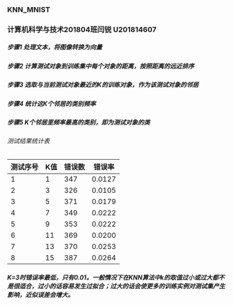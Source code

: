 ### KNN_MNIST
### 计算机科学与技术201804班闫锐  U201814607
##### 步骤1  处理文本，将图像转换为向量
##### 步骤2  计算测试对象到训练集中每个对象的距离，按照距离的远近排序
##### 步骤3  选取与当前测试对象最近的K的训练对象，作为该测试对象的邻居
##### 步骤4  统计这K个邻居的类别频率
##### 步骤5  K个邻居里频率最高的类别，即为测试对象的类 
######    测试结果统计表
测试序号 | K值 | 错误数 | 错误率
-|-|-|-
1 | 1 | 347 | 0.0127
2 | 3 | 326 | 0.0105
3 | 5 | 371 | 0.0179
4 | 7 | 349 | 0.0222
5 | 9 | 353 | 0.0222
6 | 11 | 369 | 0.0200
7 | 13 | 370 | 0.0253
8 | 15 | 387 | 0.0264
##### K=3时错误率最低，只有0.01。一般情况下在KNN算法中k的取值过小或过大都不是很适合，过小的话容易发生过拟合；过大的话会使更多的训练实例对测试集产生影响，近似误差会增大。

